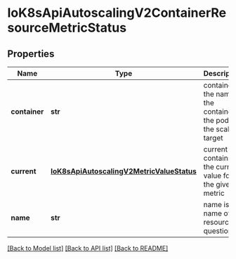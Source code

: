 # IoK8sApiAutoscalingV2ContainerResourceMetricStatus

## Properties
Name | Type | Description | Notes
------------ | ------------- | ------------- | -------------
**container** | **str** | container is the name of the container in the pods of the scaling target | 
**current** | [**IoK8sApiAutoscalingV2MetricValueStatus**](IoK8sApiAutoscalingV2MetricValueStatus.md) | current contains the current value for the given metric | 
**name** | **str** | name is the name of the resource in question. | 

[[Back to Model list]](../README.md#documentation-for-models) [[Back to API list]](../README.md#documentation-for-api-endpoints) [[Back to README]](../README.md)


